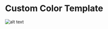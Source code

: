 # Custom Color Template
![alt text](https://github.com/plamen-peshev/orgchartjs-templates/blob/main/CustomTemplateColor/template.jpg)
